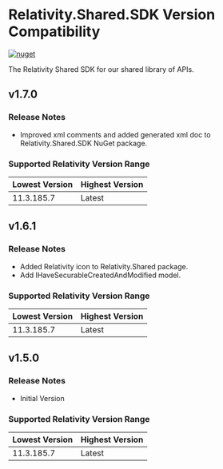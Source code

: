 # Relativity.Shared.SDK Version Compatibility

[![nuget](https://img.shields.io/nuget/v/Relativity.Shared.SDK.svg)](https://www.nuget.org/packages/Relativity.Shared.SDK)

The Relativity Shared SDK for our shared library of APIs.

## v1.7.0

### Release Notes

- Improved xml comments and added generated xml doc to Relativity.Shared.SDK NuGet package.

### Supported Relativity Version Range

Lowest Version | Highest Version
--- | ---
11.3.185.7 | Latest

## v1.6.1

### Release Notes

- Added Relativity icon to Relativity.Shared package.
- Add IHaveSecurableCreatedAndModified model.

### Supported Relativity Version Range

Lowest Version | Highest Version
--- | ---
11.3.185.7 | Latest

## v1.5.0

### Release Notes

- Initial Version

### Supported Relativity Version Range

Lowest Version | Highest Version
--- | ---
11.3.185.7 | Latest
